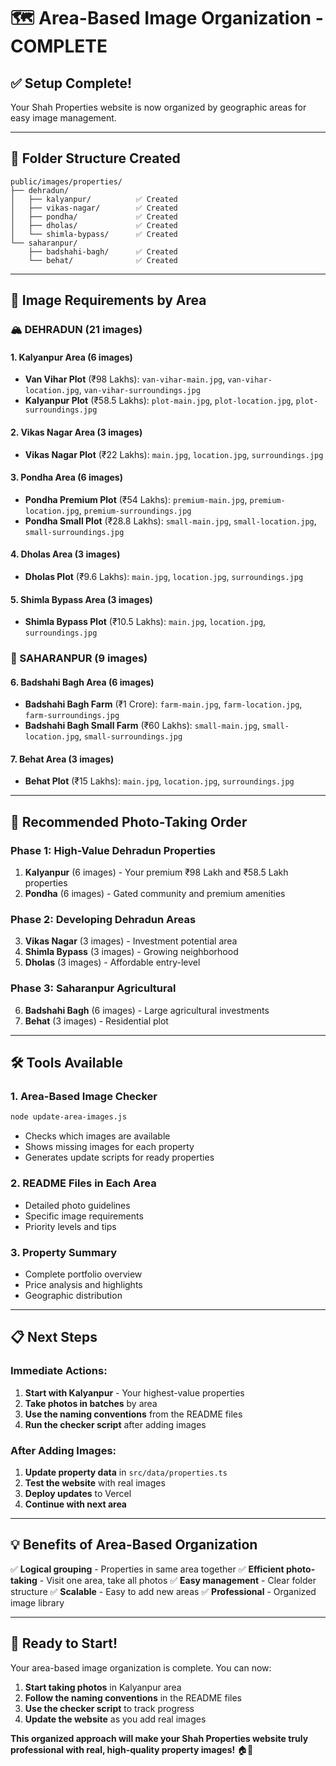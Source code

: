 # 🗺️ Area-Based Image Organization - COMPLETE

## ✅ **Setup Complete!**

Your Shah Properties website is now organized by geographic areas for easy image management.

---

## 📁 **Folder Structure Created**

```
public/images/properties/
├── dehradun/
│   ├── kalyanpur/          ✅ Created
│   ├── vikas-nagar/        ✅ Created
│   ├── pondha/             ✅ Created
│   ├── dholas/             ✅ Created
│   └── shimla-bypass/      ✅ Created
└── saharanpur/
    ├── badshahi-bagh/      ✅ Created
    └── behat/              ✅ Created
```

---

## 📸 **Image Requirements by Area**

### **🏔️ DEHRADUN (21 images)**

#### **1. Kalyanpur Area (6 images)**
- **Van Vihar Plot** (₹98 Lakhs): `van-vihar-main.jpg`, `van-vihar-location.jpg`, `van-vihar-surroundings.jpg`
- **Kalyanpur Plot** (₹58.5 Lakhs): `plot-main.jpg`, `plot-location.jpg`, `plot-surroundings.jpg`

#### **2. Vikas Nagar Area (3 images)**
- **Vikas Nagar Plot** (₹22 Lakhs): `main.jpg`, `location.jpg`, `surroundings.jpg`

#### **3. Pondha Area (6 images)**
- **Pondha Premium Plot** (₹54 Lakhs): `premium-main.jpg`, `premium-location.jpg`, `premium-surroundings.jpg`
- **Pondha Small Plot** (₹28.8 Lakhs): `small-main.jpg`, `small-location.jpg`, `small-surroundings.jpg`

#### **4. Dholas Area (3 images)**
- **Dholas Plot** (₹9.6 Lakhs): `main.jpg`, `location.jpg`, `surroundings.jpg`

#### **5. Shimla Bypass Area (3 images)**
- **Shimla Bypass Plot** (₹10.5 Lakhs): `main.jpg`, `location.jpg`, `surroundings.jpg`

### **🌾 SAHARANPUR (9 images)**

#### **6. Badshahi Bagh Area (6 images)**
- **Badshahi Bagh Farm** (₹1 Crore): `farm-main.jpg`, `farm-location.jpg`, `farm-surroundings.jpg`
- **Badshahi Bagh Small Farm** (₹60 Lakhs): `small-main.jpg`, `small-location.jpg`, `small-surroundings.jpg`

#### **7. Behat Area (3 images)**
- **Behat Plot** (₹15 Lakhs): `main.jpg`, `location.jpg`, `surroundings.jpg`

---

## 🎯 **Recommended Photo-Taking Order**

### **Phase 1: High-Value Dehradun Properties**
1. **Kalyanpur** (6 images) - Your premium ₹98 Lakh and ₹58.5 Lakh properties
2. **Pondha** (6 images) - Gated community and premium amenities

### **Phase 2: Developing Dehradun Areas**
3. **Vikas Nagar** (3 images) - Investment potential area
4. **Shimla Bypass** (3 images) - Growing neighborhood
5. **Dholas** (3 images) - Affordable entry-level

### **Phase 3: Saharanpur Agricultural**
6. **Badshahi Bagh** (6 images) - Large agricultural investments
7. **Behat** (3 images) - Residential plot

---

## 🛠️ **Tools Available**

### **1. Area-Based Image Checker**
```bash
node update-area-images.js
```
- Checks which images are available
- Shows missing images for each property
- Generates update scripts for ready properties

### **2. README Files in Each Area**
- Detailed photo guidelines
- Specific image requirements
- Priority levels and tips

### **3. Property Summary**
- Complete portfolio overview
- Price analysis and highlights
- Geographic distribution

---

## 📋 **Next Steps**

### **Immediate Actions:**
1. **Start with Kalyanpur** - Your highest-value properties
2. **Take photos in batches** by area
3. **Use the naming conventions** from the README files
4. **Run the checker script** after adding images

### **After Adding Images:**
1. **Update property data** in `src/data/properties.ts`
2. **Test the website** with real images
3. **Deploy updates** to Vercel
4. **Continue with next area**

---

## 💡 **Benefits of Area-Based Organization**

✅ **Logical grouping** - Properties in same area together
✅ **Efficient photo-taking** - Visit one area, take all photos
✅ **Easy management** - Clear folder structure
✅ **Scalable** - Easy to add new areas
✅ **Professional** - Organized image library

---

## 🚀 **Ready to Start!**

Your area-based image organization is complete. You can now:

1. **Start taking photos** in Kalyanpur area
2. **Follow the naming conventions** in the README files
3. **Use the checker script** to track progress
4. **Update the website** as you add real images

**This organized approach will make your Shah Properties website truly professional with real, high-quality property images!** 🏠📸 